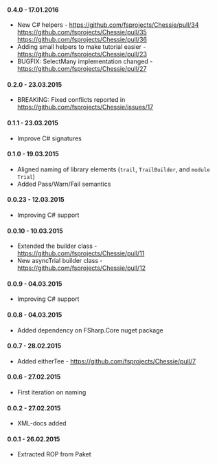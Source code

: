 #### 0.4.0 - 17.01.2016
* New C# helpers - https://github.com/fsprojects/Chessie/pull/34 https://github.com/fsprojects/Chessie/pull/35 https://github.com/fsprojects/Chessie/pull/36
* Adding small helpers to make tutorial easier - https://github.com/fsprojects/Chessie/pull/23
* BUGFIX: SelectMany implementation changed - https://github.com/fsprojects/Chessie/pull/27

#### 0.2.0 - 23.03.2015
* BREAKING: Fixed conflicts reported in https://github.com/fsprojects/Chessie/issues/17

#### 0.1.1 - 23.03.2015
* Improve C# signatures

#### 0.1.0 - 19.03.2015
* Aligned naming of library elements (`trail`, `TrailBuilder`, and `module Trial`)
* Added Pass/Warn/Fail semantics

#### 0.0.23 - 12.03.2015
* Improving C# support

#### 0.0.10 - 10.03.2015
* Extended the builder class - https://github.com/fsprojects/Chessie/pull/11
* New asyncTrial builder class - https://github.com/fsprojects/Chessie/pull/12

#### 0.0.9 - 04.03.2015
* Improving C# support

#### 0.0.8 - 04.03.2015
* Added dependency on FSharp.Core nuget package

#### 0.0.7 - 28.02.2015
* Added eitherTee - https://github.com/fsprojects/Chessie/pull/7

#### 0.0.6 - 27.02.2015
* First iteration on naming

#### 0.0.2 - 27.02.2015
* XML-docs added

#### 0.0.1 - 26.02.2015
* Extracted ROP from Paket
